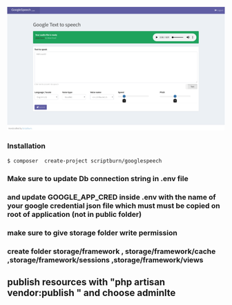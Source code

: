 ![alt text](https://raw.githubusercontent.com/scriptburn/googlespeech/master/screenshot.png)


### Installation


```sh
$ composer  create-project scriptburn/googlespeech 
```

### Make sure to update Db connection string in .env file 
### and update GOOGLE_APP_CRED inside .env with the name of your google credential json file which must must be copied on root of application (not in public folder)

### make sure to give storage folder write permission
### create folder storage/framework , storage/framework/cache ,storage/framework/sessions ,storage/framework/views
## publish resources with "php artisan vendor:publish " and choose adminlte